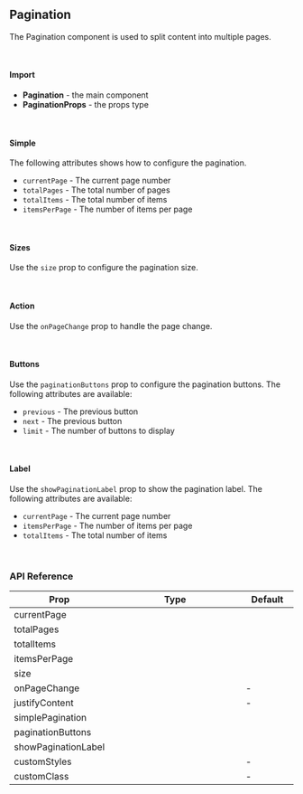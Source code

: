 ## Pagination

The Pagination component is used to split content into multiple pages.

<div><LeSourceButton url="https://github.com/hiimlex/leux/tree/main/src/components/Pagination"></LeSourceButton></div>

<br />

#### Import

<div>
<PaginationImportPreview>
</PaginationImportPreview>
</div>

- **Pagination** - the main component
- **PaginationProps** - the props type

<br />

#### Simple

The following attributes shows how to configure the pagination.

- `currentPage` - The current page number
- `totalPages` - The total number of pages
- `totalItems` - The total number of items
- `itemsPerPage` - The number of items per page

<div>
<PaginationConfigurationPreview>
</PaginationConfigurationPreview>
</div>

<br />

#### Sizes

Use the `size` prop to configure the pagination size.

<div>
<PaginationSizePreview>
</PaginationSizePreview>
</div>

<br />

#### Action

Use the `onPageChange` prop to handle the page change.

<div>
<PaginationActionPreview>
</PaginationActionPreview>
</div>

<br />

#### Buttons

Use the `paginationButtons` prop to configure the pagination buttons. The following attributes are available:

- `previous` - The previous button
- `next` - The previous button
- `limit` - The number of buttons to display

<div>
<PaginationButtonsPreview>
</PaginationButtonsPreview>
</div>

<br />

#### Label

Use the `showPaginationLabel` prop to show the pagination label. The following attributes are available:

- `currentPage` - The current page number
- `itemsPerPage` - The number of items per page
- `totalItems` - The total number of items

<div>
<PaginationLabelPreview>
</PaginationLabelPreview>
</div>

<br />

### API Reference

<div>
<table>
<thead>
<tr>
<th width="20%">Prop</td>
<th width="60%">Type</td>
<th width="20%">Default</td>
</tr>
</thead>
<tbody>
<tr>
<td>currentPage</td>
<td><LeHighlighter language="tsx" code="number" style="soft" copy="off"></LeHighlighter></td>
<td><LeHighlighter language="tsx" code="0" style="soft" copy="off"></LeHighlighter></td>
</tr>
<tr>
<td>totalPages</td>
<td><LeHighlighter language="tsx" code="number" style="soft" copy="off"></LeHighlighter></td>
<td><LeHighlighter language="tsx" code="0" style="soft" copy="off"></LeHighlighter></td>
</tr>
<tr>
<td>totalItems</td>
<td><LeHighlighter language="tsx" code="number" style="soft" copy="off"></LeHighlighter></td>
<td><LeHighlighter language="tsx" code="0" style="soft" copy="off"></LeHighlighter></td>
</tr>
<tr>
<tr>
<td>itemsPerPage</td>
<td><LeHighlighter language="tsx" code="number" style="soft" copy="off"></LeHighlighter></td>
<td><LeHighlighter language="tsx" code="0" style="soft" copy="off"></LeHighlighter></td>
</tr>
<tr>
<td>size</td>
<td><LeHighlighter language="tsx" code="'small' | 'medium' | 'large'" style="soft" copy="'off'"></LeHighlighter></td>
<td><LeHighlighter language="tsx" code="'medium'" style="soft" copy="'off'"></LeHighlighter></td>
</tr>
<tr>
<td>onPageChange</td>
<td><LeHighlighter language="tsx" code="(page: number) => void" style="soft" copy="off"></LeHighlighter></td>
<td>-</td>
</tr>
<tr>
<td>justifyContent</td>
<td><LeHighlighter language="tsx" code="React.CSSProperties['justifyContent']" style="soft" copy="off"></LeHighlighter></td>
<td>-</td>
</tr>
<tr>
<td>simplePagination</td>
<td><LeHighlighter language="tsx" code="boolean" style="soft" copy="off"></LeHighlighter></td>
<td><LeHighlighter language="tsx" code="true" style="soft" copy="off"></LeHighlighter></td>
</tr>
<tr>
<td>paginationButtons</td>
<td><LeHighlighter language="tsx" code="PaginationButtons | {
	previous?: boolean;
	next?: boolean;
	limit?: number;
};" style="soft" copy="off"></LeHighlighter></td>
<td><LeHighlighter language="tsx" code="{ previous: true, { next: true }" style="soft" copy="off"></LeHighlighter></td>
</tr>
<tr>
<td>showPaginationLabel</td>
<td><LeHighlighter language="tsx" code="PaginationLabel | (props: {
	currentPage: number;
	totalItems: number;
	itemsPerPage: number;
}) => string;" style="soft" copy="off"></LeHighlighter></td>
<td><LeHighlighter language="tsx" code="{ previous: true, { next: true }" style="soft" copy="off"></LeHighlighter></td>
</tr>
<tr>
<td>customStyles</td>
<td><LeHighlighter language="tsx" code="React.CSSProperties" style="soft" copy="off"></LeHighlighter></td>
<td>-</td>
</tr>
<tr>
<td>customClass</td>
<td><LeHighlighter language="tsx" code="string" style="soft" copy="off"></LeHighlighter></td>
<td>-</td>
</tr>
</tbody>
</table>
</div>

<br />
